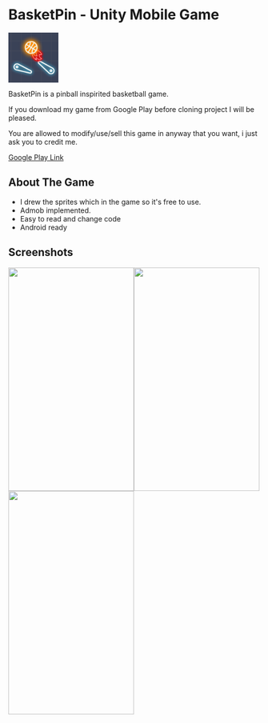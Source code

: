 # BasketPin - Unity Mobile Game
<div>
  <img width="100" height="100" align="center" src="https://github.com/KaganAyten/BasketPin/blob/main/Basketpin/Assets/UIElements/Logo.jpg">
  <p>BasketPin is a pinball inspirited basketball game.</p>
  <p>If you download my game from Google Play before cloning project I will be pleased.</p>
  <p>You are allowed to modify/use/sell this game in anyway that you want, i just ask you to credit me.<p>
  <a href="https://play.google.com/store/apps/details?id=com.PixelPearl.BasketPin">Google Play Link</a>
</div>


## About The Game
<ul>
  <li>I drew the sprites which in the game so it's free to use. </li>
  <li>Admob implemented.</li>
  <li>Easy to read and change code</li>
  <li>Android ready</li>
</ul>


## Screenshots

<div>
  <img width="251" height="447" align="left" src="https://lh3.googleusercontent.com/ufYxZJQbEjORJ0An92cj1joEYXRNQLgt5vJcSXDPQ2mVhj_5P4MGWv8RKUI727hNcTM">
  <img width="251" height="447" align="left" src="https://lh3.googleusercontent.com/f1nnY8bZwg3cAhUaob4IEQv4scVesmD2gvwoIkuArEubAcC5lxKji-KEUWVliEtirvhi">
  <img width="251" height="447" align="left" src="https://lh3.googleusercontent.com/JlOrXZDjm9Jo50TBU5zPVPAjlxieufobQPzlEU5WJ7sKoT0-BizY5SlyIi2ZrROffEs">
</div>
